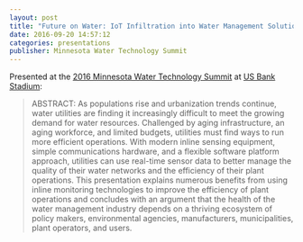 ```yaml
---
layout: post
title: "Future on Water: IoT Infiltration into Water Management Solutions"
date: 2016-09-20 14:57:12
categories: presentations 
publisher: Minnesota Water Technology Summit
---
```


Presented at the [2016 Minnesota Water Technology Summit](https://www.greatermsp.org/index.php?src=gendocs&ref=Water_Summit_2016) at [US Bank Stadium](http://www.usbankstadium.com/):

> ABSTRACT: As populations rise and urbanization trends continue, water utilities are finding it increasingly difficult to meet the growing demand for water resources. Challenged by aging infrastructure, an aging workforce, and limited budgets, utilities must find ways to run more efficient operations. With modern inline sensing equipment, simple communications hardware, and a flexible software platform approach, utilities can use real-time sensor data to better manage the quality of their water networks and the efficiency of their plant operations. This presentation explains numerous benefits from using inline monitoring technologies to improve the efficiency of plant operations and concludes with an argument that the health of the water management industry depends on a thriving ecosystem of policy makers, environmental agencies, manufacturers, municipalities, plant operators, and users.

